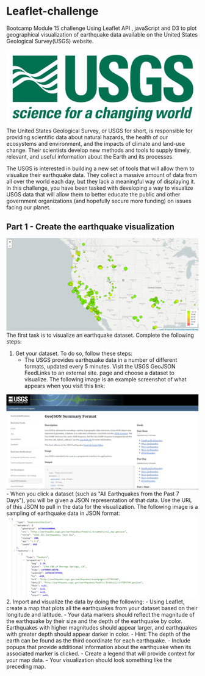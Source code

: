 # Leaflet-challenge
Bootcamp Module 15 challenge
Using Leaflet  API , javaScript and D3 to plot geographical visualization of earthquake data available on the United States Geological Survey(USGS) website.

![1-Logo](https://github.com/raymonmatiling/Leaflet-Challenge/blob/main/Images/1-Logo.png)
The United States Geological Survey, or USGS for short, is responsible for providing scientific data about natural hazards, the health of our ecosystems and environment, and the impacts of climate and land-use change. Their scientists develop new methods and tools to supply timely, relevant, and useful information about the Earth and its processes.

The USGS is interested in building a new set of tools that will allow them to visualize their earthquake data. They collect a massive amount of data from all over the world each day, but they lack a meaningful way of displaying it. In this challenge, you have been tasked with developing a way to visualize USGS data that will allow them to better educate the public and other government organizations (and hopefully secure more funding) on issues facing our planet.
## Part 1 - Create the earthquake visualization

![NA eathquake](https://github.com/raymonmatiling/Leaflet-Challenge/blob/main/Images/2-BasicMap.png)
The first task is to visualize an earthquake dataset. Complete the following steps:
  1. Get your dataset. To do so, follow these steps:
      - The USGS provides earthquake data in a number of different formats, updated every 5 minutes. Visit the USGS GeoJSON FeedLinks to an external site. page and choose a dataset to visualize. The following image is an example screenshot of what appears when you visit this link:

![Alaska earthquake](https://github.com/raymonmatiling/Leaflet-Challenge/blob/main/Images/3-Data.png)
      - When you click a dataset (such as "All Earthquakes from the Past 7 Days"), you will be given a JSON representation of that data. Use the URL of this JSON to pull in the data for the visualization. The following image is a sampling of earthquake data in JSON format:
![Alaska earthquake](https://github.com/raymonmatiling/Leaflet-Challenge/blob/main/Images/4-JSON.png)
  2. Import and visualize the data by doing the following:
      - Using Leaflet, create a map that plots all the earthquakes from your dataset based on their longitude and latitude.
            - Your data markers should reflect the magnitude of the earthquake by their size and the depth of the earthquake by color. Earthquakes with higher magnitudes should appear larger, and earthquakes with greater depth should appear darker in color.
            - Hint: The depth of the earth can be found as the third coordinate for each earthquake.
      - Include popups that provide additional information about the earthquake when its associated marker is clicked.
      - Create a legend that will provide context for your map data.
      - Your visualization should look something like the preceding map.


